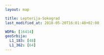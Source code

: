 ```yaml
---
layout: map

title: Lepterija-Sokograd
last_modified_at: 2018-05-20T16:01:48+02:00

WDPA: [16414]
geoSrbija:
  L1_183: [48]
  L1_362: [64]
---
```

